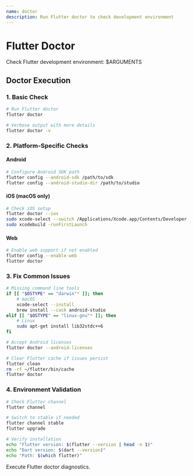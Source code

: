 ```yaml
---
name: doctor
description: Run Flutter doctor to check development environment
---
```


# Flutter Doctor

Check Flutter development environment: $ARGUMENTS

## Doctor Execution

### 1. Basic Check
```bash
# Run Flutter doctor
flutter doctor

# Verbose output with more details
flutter doctor -v
```

### 2. Platform-Specific Checks

#### Android
```bash
# Configure Android SDK path
flutter config --android-sdk /path/to/sdk
flutter config --android-studio-dir /path/to/studio
```

#### iOS (macOS only)
```bash
# Check iOS setup
flutter doctor --ios
sudo xcode-select --switch /Applications/Xcode.app/Contents/Developer
sudo xcodebuild -runFirstLaunch
```

#### Web
```bash
# Enable web support if not enabled
flutter config --enable-web
flutter doctor
```

### 3. Fix Common Issues

```bash
# Missing command line tools
if [[ "$OSTYPE" == "darwin"* ]]; then
    # macOS
    xcode-select --install
    brew install --cask android-studio
elif [[ "$OSTYPE" == "linux-gnu"* ]]; then
    # Linux
    sudo apt-get install lib32stdc++6
fi

# Accept Android licenses
flutter doctor --android-licenses

# Clear Flutter cache if issues persist
flutter clean
rm -rf ~/flutter/bin/cache
flutter doctor
```

### 4. Environment Validation

```bash
# Check Flutter channel
flutter channel

# Switch to stable if needed
flutter channel stable
flutter upgrade

# Verify installation
echo "Flutter version: $(flutter --version | head -n 1)"
echo "Dart version: $(dart --version)"
echo "Path: $(which flutter)"
```

Execute Flutter doctor diagnostics.